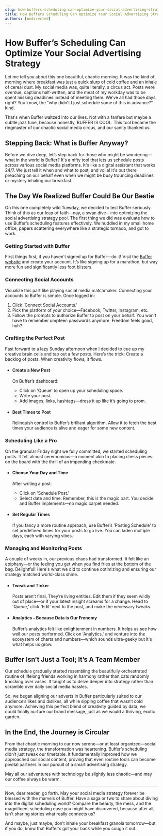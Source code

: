 ```yaml
---
slug: how-buffers-scheduling-can-optimize-your-social-advertising-strategy
title: How Buffers Scheduling Can Optimize Your Social Advertising Strategy
authors: [undirected]
---
```



# How Buffer’s Scheduling Can Optimize Your Social Advertising Strategy

Let me tell you about this one beautiful, chaotic morning. It was the kind of morning where breakfast was just a quick slurp of cold coffee and an inhale of cereal dust. My social media was, quite literally, a circus act. Posts were overdue, captions half-written, and the meat of my workday was to be spent missing deadlines instead of meeting them. We've all had those days, right? You know, the "why didn't I just schedule some of this in advance?" kind. 

That's when Buffer waltzed into our lives. Not with a fanfare but maybe a subtle jazz tune, because honestly, BUFFER IS COOL. This tool became the ringmaster of our chaotic social media circus, and our sanity thanked us. 

## Stepping Back: What is Buffer Anyway?

Before we dive deep, let’s step back for those who might be wondering—what in the world is Buffer? It's a nifty tool that lets us schedule posts across various social media platforms. It's like a digital assistant that works 24/7. We just tell it when and what to post, and voila! It's out there preaching on our behalf even when we might be busy trouncing deadlines or mystery inhaling our breakfast.

## The Day We Realized Buffer Could Be Our Bestie

On this one completely wild Tuesday, we decided to test Buffer seriously. Think of this as our leap of faith—nay, a swan dive—into optimizing the social advertising strategy pool. The first thing we did was evaluate how to use Buffer’s scheduling features effectively. We huddled in my small home office, papers scattering everywhere like a strategic tornado, and got to work.

### Getting Started with Buffer

First things first, if you haven't signed up for Buffer—do it! Visit the [Buffer website](https://buffer.com) and create your account. It’s like signing up for a marathon, but way more fun and significantly less foot blisters.

### Connecting Social Accounts

Visualize this part like playing social media matchmaker. Connecting your accounts to Buffer is simple. Once logged in:

1. Click 'Connect Social Accounts.'
2. Pick the platform of your choice—Facebook, Twitter, Instagram, etc.
3. Follow the prompts to authorize Buffer to post on your behalf. You won't have to remember umpteen passwords anymore. Freedom feels good, huh?

### Crafting the Perfect Post

Fast forward to a lazy Sunday afternoon when I decided to cue up my creative brain cells and tap out a few posts. Here’s the trick: Create a backlog of posts. When creativity flows, it flows.

- #### Create a New Post

     On Buffer’s dashboard:
     - Click on 'Queue' to open up your scheduling space.
     - Write your post.
     - Add images, links, hashtags—dress it up like it’s going to prom.

- #### Best Times to Post

     Relinquish control to Buffer’s brilliant algorithm. Allow it to fetch the best times your audience is alive and eager for some new content.

### Scheduling Like a Pro

On the granular Friday night we fully committed, we started scheduling posts. It felt almost ceremonious—a moment akin to placing chess pieces on the board with the thrill of an impending checkmate. 

- #### Choose Your Day and Time

     After writing a post:
     - Click on 'Schedule Post.'
     - Select date and time. Remember, this is the magic part. You decide and Buffer implements—no magic carpet needed.

- #### Set Regular Times

     If you fancy a more routine approach, use Buffer’s 'Posting Schedule' to set predefined times for your posts to go live. You can laden multiple days, each with varying vibes.

### Managing and Monitoring Posts

A couple of weeks in, our previous chaos had transformed. It felt like an epiphany—or the feeling you get when you find fries at the bottom of the bag. Delightful! Here's what we did to continue optimizing and ensuring our strategy matched world-class shine.

- #### Tweak and Tinker

     Posts aren’t final. They’re living entities. Edit them if they seem wildly out of place—or if your latest insight screams for a change. Head to 'Queue,' click 'Edit' next to the post, and make the necessary tweaks.

- #### Analytics – Because Data is Our Frenemy

     Buffer’s analytics felt like enlightenment in numbers. It helps us see how well our posts performed. Click on 'Analytics,' and venture into the ecosystem of charts and numbers—which sounds ultra-geeky but it's what helps us grow.

## Buffer Isn’t Just a Tool; It’s A Team Member

Our schedule gradually started resembling the beautifully orchestrated routine of lifelong friends working in harmony rather than cats randomly knocking over vases. It taught us to delve deeper into strategy rather than scramble over daily social media hassles.

So, we began aligning our adverts in Buffer particularly suited to our audience’s likes and dislikes, all while sipping coffee that wasn’t cold anymore. Achieving this perfect blend of creativity guided by data, we could finally nurture our brand message, just as we would a thriving, exotic garden.

## In the End, the Journey is Circular

From that chaotic morning to our now serene—or at least organized—social media strategy, the transformation was heartening. Buffer’s scheduling didn’t just tweak our timetable. It fundamentally improved how we approached our social content, proving that even routine tools can become pivotal partners in our pursuit of a smart advertising strategy.

May all our adventures with technology be slightly less chaotic—and may our coffee always be warm.

---

Now, dear reader, go forth. May your social media strategy forever be blessed with the marvels of Buffer. Have a saga or two to share about diving into the digital scheduling world? Compare the beauty, the mess, and the magnificent scheduling ease you might have discovered, because after all, isn't sharing stories what really connects us?

And maybe, just maybe, don’t inhale your breakfast granola tomorrow—but if you do, know that Buffer’s got your back while you cough it out.
